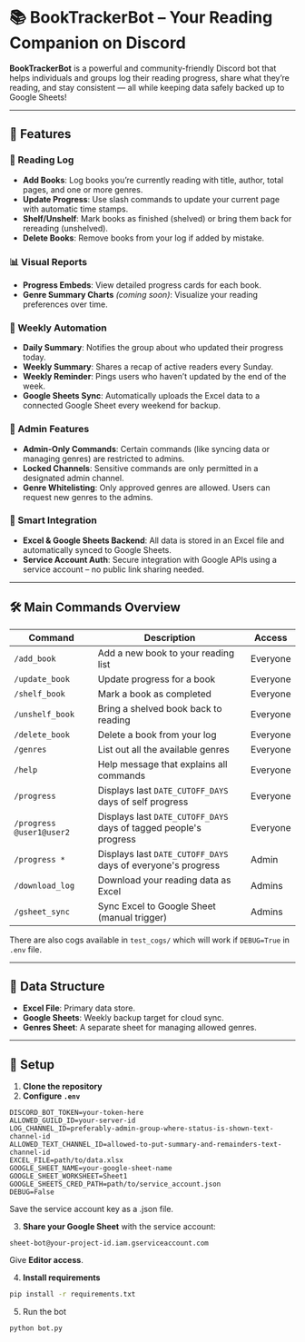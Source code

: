 # 📚 BookTrackerBot – Your Reading Companion on Discord

**BookTrackerBot** is a powerful and community-friendly Discord bot that helps individuals and groups log their reading progress, share what they’re reading, and stay consistent — all while keeping data safely backed up to Google Sheets!

---

## 🚀 Features

### 📖 Reading Log
- **Add Books**: Log books you’re currently reading with title, author, total pages, and one or more genres.
- **Update Progress**: Use slash commands to update your current page with automatic time stamps.
- **Shelf/Unshelf**: Mark books as finished (shelved) or bring them back for rereading (unshelved).
- **Delete Books**: Remove books from your log if added by mistake.

### 📊 Visual Reports
- **Progress Embeds**: View detailed progress cards for each book.
- **Genre Summary Charts** *(coming soon)*: Visualize your reading preferences over time.

### 🔁 Weekly Automation
- **Daily Summary**: Notifies the group about who updated their progress today.
- **Weekly Summary**: Shares a recap of active readers every Sunday.
- **Weekly Reminder**: Pings users who haven’t updated by the end of the week.
- **Google Sheets Sync**: Automatically uploads the Excel data to a connected Google Sheet every weekend for backup.

### 🔐 Admin Features
- **Admin-Only Commands**: Certain commands (like syncing data or managing genres) are restricted to admins.
- **Locked Channels**: Sensitive commands are only permitted in a designated admin channel.
- **Genre Whitelisting**: Only approved genres are allowed. Users can request new genres to the admins.

### 🧠 Smart Integration
- **Excel & Google Sheets Backend**: All data is stored in an Excel file and automatically synced to Google Sheets.
- **Service Account Auth**: Secure integration with Google APIs using a service account – no public link sharing needed.

---

## 🛠️ Main Commands Overview

| Command                | Description                                      | Access    |
|------------------------|--------------------------------------------------|-----------|
| `/add_book`            | Add a new book to your reading list             | Everyone  |
| `/update_book`         | Update progress for a book                       | Everyone  |
| `/shelf_book`          | Mark a book as completed                         | Everyone  |
| `/unshelf_book`        | Bring a shelved book back to reading            | Everyone  |
| `/delete_book`         | Delete a book from your log                      | Everyone  |
| `/genres`         | List out all the available genres                   | Everyone  |
| `/help`         | Help message that explains all commands                | Everyone  |
| `/progress`        | Displays last `DATE_CUTOFF_DAYS` days of self progress| Everyone    |
| `/progress @user1@user2`        | Displays last `DATE_CUTOFF_DAYS` days of tagged people's progress| Everyone |
| `/progress *`        | Displays last `DATE_CUTOFF_DAYS` days of everyone's progress| Admin |
| `/download_log`        | Download your reading data as Excel             | Admins    |
| `/gsheet_sync`   | Sync Excel to Google Sheet (manual trigger)     | Admins    |

There are also cogs available in `test_cogs/` which will work if `DEBUG=True` in `.env` file.

---

## 📁 Data Structure

- **Excel File**: Primary data store.
- **Google Sheets**: Weekly backup target for cloud sync.
- **Genres Sheet**: A separate sheet for managing allowed genres.

---

## 🔧 Setup

1. **Clone the repository**
2. **Configure `.env`**
```
DISCORD_BOT_TOKEN=your-token-here
ALLOWED_GUILD_ID=your-server-id
LOG_CHANNEL_ID=preferably-admin-group-where-status-is-shown-text-channel-id
ALLOWED_TEXT_CHANNEL_ID=allowed-to-put-summary-and-remainders-text-channel-id
EXCEL_FILE=path/to/data.xlsx
GOOGLE_SHEET_NAME=your-google-sheet-name
GOOGLE_SHEET_WORKSHEET=Sheet1
GOOGLE_SHEETS_CRED_PATH=path/to/service_account.json
DEBUG=False
```
Save the service account key as a .json file.

3. **Share your Google Sheet** with the service account:
```
sheet-bot@your-project-id.iam.gserviceaccount.com
```
Give **Editor access**.

4. **Install requirements**
```bash
pip install -r requirements.txt
```
5. Run the bot
```python
python bot.py
```
